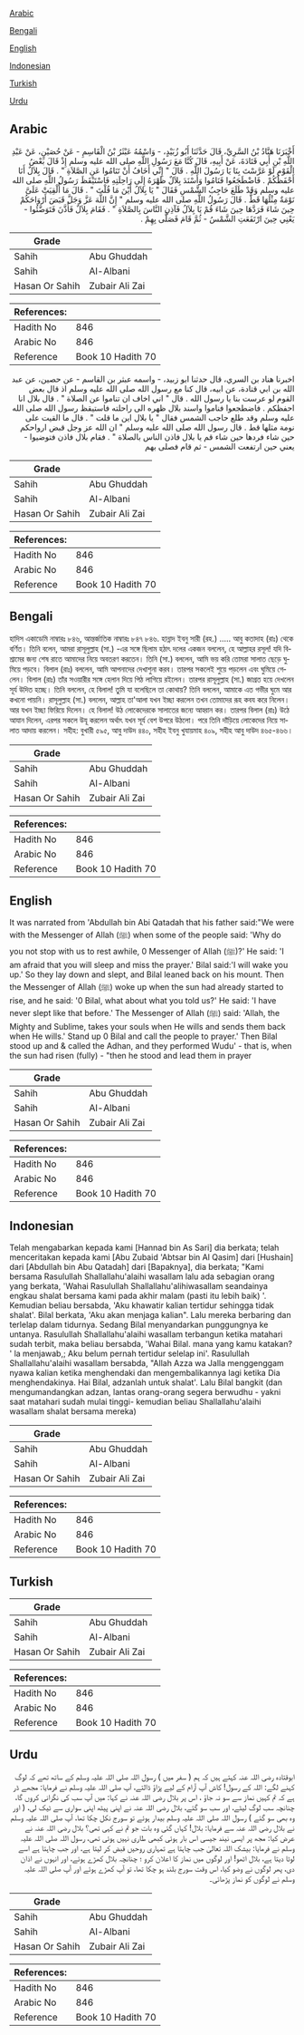 [Arabic](#arabic)

[Bengali](#bengali)

[English](#english)

[Indonesian](#indonesian)

[Turkish](#turkish)

[Urdu](#urdu)

## Arabic


<div dir="rtl" lang="ar" style={{fontSize:'larger',backgroundColor:'#f8f9fa',padding:20}}>
أَخْبَرَنَا هَنَّادُ بْنُ السَّرِيِّ، قَالَ حَدَّثَنَا أَبُو زُبَيْدٍ، - وَاسْمُهُ عَبْثَرُ بْنُ الْقَاسِمِ - عَنْ حُصَيْنٍ، عَنْ عَبْدِ اللَّهِ بْنِ أَبِي قَتَادَةَ، عَنْ أَبِيهِ، قَالَ كُنَّا مَعَ رَسُولِ اللَّهِ صلى الله عليه وسلم إِذْ قَالَ بَعْضُ الْقَوْمِ لَوْ عَرَّسْتَ بِنَا يَا رَسُولَ اللَّهِ ‏.‏ قَالَ ‏"‏ إِنِّي أَخَافُ أَنْ تَنَامُوا عَنِ الصَّلاَةِ ‏"‏ ‏.‏ قَالَ بِلاَلٌ أَنَا أَحْفَظُكُمْ ‏.‏ فَاضْطَجَعُوا فَنَامُوا وَأَسْنَدَ بِلاَلٌ ظَهْرَهُ إِلَى رَاحِلَتِهِ فَاسْتَيْقَظَ رَسُولُ اللَّهِ صلى الله عليه وسلم وَقَدْ طَلَعَ حَاجِبُ الشَّمْسِ فَقَالَ ‏"‏ يَا بِلاَلُ أَيْنَ مَا قُلْتَ ‏"‏ ‏.‏ قَالَ مَا أُلْقِيَتْ عَلَىَّ نَوْمَةٌ مِثْلُهَا قَطُّ ‏.‏ قَالَ رَسُولُ اللَّهِ صلى الله عليه وسلم ‏"‏ إِنَّ اللَّهَ عَزَّ وَجَلَّ قَبَضَ أَرْوَاحَكُمْ حِينَ شَاءَ فَرَدَّهَا حِينَ شَاءَ قُمْ يَا بِلاَلُ فَآذِنِ النَّاسَ بِالصَّلاَةِ ‏"‏ ‏.‏ فَقَامَ بِلاَلٌ فَأَذَّنَ فَتَوَضَّئُوا - يَعْنِي حِينَ ارْتَفَعَتِ الشَّمْسُ - ثُمَّ قَامَ فَصَلَّى بِهِمْ ‏.‏
</div>
<div style={{backgroundColor:'#f8f9fa',padding:20, marginBottom: 10}}><table> <thead> <tr> <th>Grade</th> <th></th> </tr> </thead> <tbody> <tr><td>Sahih</td><td>Abu Ghuddah</td></tr><tr><td>Sahih</td><td>Al-Albani</td></tr><tr><td>Hasan Or Sahih</td><td>Zubair Ali Zai</td></tr></tbody></table><table> <thead> <tr> <th>References:</th> <th></th> </tr> </thead> <tbody><tr><td>Hadith No</td><td>846</td></tr><tr><td>Arabic No</td><td>846</td></tr><tr><td>Reference</td><td>Book 10 Hadith 70</td></tr></tbody></table></div>


<div dir="rtl" lang="ar" style={{fontSize:'larger',backgroundColor:'#f8f9fa',padding:20}}>
اخبرنا هناد بن السري، قال حدثنا ابو زبيد، - واسمه عبثر بن القاسم - عن حصين، عن عبد الله بن ابي قتادة، عن ابيه، قال كنا مع رسول الله صلى الله عليه وسلم اذ قال بعض القوم لو عرست بنا يا رسول الله . قال " اني اخاف ان تناموا عن الصلاة " . قال بلال انا احفظكم . فاضطجعوا فناموا واسند بلال ظهره الى راحلته فاستيقظ رسول الله صلى الله عليه وسلم وقد طلع حاجب الشمس فقال " يا بلال اين ما قلت " . قال ما القيت على نومة مثلها قط . قال رسول الله صلى الله عليه وسلم " ان الله عز وجل قبض ارواحكم حين شاء فردها حين شاء قم يا بلال فاذن الناس بالصلاة " . فقام بلال فاذن فتوضيوا - يعني حين ارتفعت الشمس - ثم قام فصلى بهم
</div>
<div style={{backgroundColor:'#f8f9fa',padding:20, marginBottom: 10}}><table> <thead> <tr> <th>Grade</th> <th></th> </tr> </thead> <tbody> <tr><td>Sahih</td><td>Abu Ghuddah</td></tr><tr><td>Sahih</td><td>Al-Albani</td></tr><tr><td>Hasan Or Sahih</td><td>Zubair Ali Zai</td></tr></tbody></table><table> <thead> <tr> <th>References:</th> <th></th> </tr> </thead> <tbody><tr><td>Hadith No</td><td>846</td></tr><tr><td>Arabic No</td><td>846</td></tr><tr><td>Reference</td><td>Book 10 Hadith 70</td></tr></tbody></table></div>

## Bengali


<div dir="ltr" lang="bn" style={{fontSize:'larger',backgroundColor:'#f8f9fa',padding:20}}>
হাদিস একাডেমি নাম্বারঃ ৮৪৬, আন্তর্জাতিক নাম্বারঃ ৮৪৭ ৮৪৬. হান্নাদ ইবনু সারী (রহ.) ..... আবু কতাদাহ (রাঃ) থেকে বর্ণিত। তিনি বলেন, আমরা রাসূলুল্লাহ (সা.) -এর সঙ্গে ছিলাম হঠাৎ দলের একজন বললেন, হে আল্লাহর রসূল! যদি বিশ্রামের জন্য শেষ রাতে আমাদের নিয়ে অবতরণ করতেন। তিনি (সা.) বললেন, আমি ভয় করি তোমরা সালাত ছেড়ে ঘুমিয়ে পড়বে। বিলাল (রাঃ) বললেন, আমি আপনাদের দেখাশুনা করব। তারপর সকলেই শুয়ে পড়লেন এবং ঘুমিয়ে গেলেন। বিলাল (রাঃ) তাঁর সওয়ারীর সঙ্গে হেলান দিয়ে পিঠ লাগিয়ে রইলেন। তারপর রাসূলুল্লাহ (সা.) জাগ্রত হয়ে দেখলেন সূর্য উদিত হচ্ছে। তিনি বললেন, হে বিলাল! তুমি যা বলেছিলে তা কোথায়? তিনি বললেন, আমাকে এত গভীর ঘুমে আর কখনো পায়নি। রাসূলুল্লাহ (সা.) বললেন, আল্লাহ তা'আলা যখন ইচ্ছা করলেন তখন তোমাদের রূহ কবয করে নিলেন। আর যখন ইচ্ছা ফিরিয়ে দিলেন। হে বিলাল! উঠ লোকেদেরকে সালাতের জন্যে আহ্বান কর। তারপর বিলাল (রাঃ) উঠে আযান দিলেন, এরপর সকলে উযূ করলেন অর্থাৎ যখন সূর্য বেশ উপরে উঠলো। পরে তিনি দাঁড়িয়ে লোকেদের নিয়ে সালাত আদায় করলেন। সহীহ: বুখারী ৫৯৫, আবু দাউদ ৪৪০, সহীহ ইবনু খুযায়মাহ ৪০৯, সহীহ আবু দাউদ ৪৬৫-৪৬৬।
</div>
<div style={{backgroundColor:'#f8f9fa',padding:20, marginBottom: 10}}><table> <thead> <tr> <th>Grade</th> <th></th> </tr> </thead> <tbody> <tr><td>Sahih</td><td>Abu Ghuddah</td></tr><tr><td>Sahih</td><td>Al-Albani</td></tr><tr><td>Hasan Or Sahih</td><td>Zubair Ali Zai</td></tr></tbody></table><table> <thead> <tr> <th>References:</th> <th></th> </tr> </thead> <tbody><tr><td>Hadith No</td><td>846</td></tr><tr><td>Arabic No</td><td>846</td></tr><tr><td>Reference</td><td>Book 10 Hadith 70</td></tr></tbody></table></div>

## English


<div dir="ltr" lang="en" style={{fontSize:'larger',backgroundColor:'#f8f9fa',padding:20}}>
It was narrated from 'Abdullah bin Abi Qatadah that his father said:"We were with the Messenger of Allah (ﷺ) when some of the people said: 'Why do you not stop with us to rest awhile, 0 Messenger of Allah (ﷺ)?' He said: 'I am afraid that you will sleep and miss the prayer.' Bilal said:'I will wake you up.' So they lay down and slept, and Bilal leaned back on his mount. Then the Messenger of Allah (ﷺ) woke up when the sun had already started to rise, and he said: '0 Bilal, what about what you told us?' He said: 'I have never slept like that before.' The Messenger of Allah (ﷺ) said: 'Allah, the Mighty and Sublime, takes your souls when He wills and sends them back when He wills.' Stand up 0 Bilal and call the people to prayer.' Then Bilal stood up and & called the Adhan, and they performed Wudu' - that is, when the sun had risen (fully) - "then he stood and lead them in prayer
</div>
<div style={{backgroundColor:'#f8f9fa',padding:20, marginBottom: 10}}><table> <thead> <tr> <th>Grade</th> <th></th> </tr> </thead> <tbody> <tr><td>Sahih</td><td>Abu Ghuddah</td></tr><tr><td>Sahih</td><td>Al-Albani</td></tr><tr><td>Hasan Or Sahih</td><td>Zubair Ali Zai</td></tr></tbody></table><table> <thead> <tr> <th>References:</th> <th></th> </tr> </thead> <tbody><tr><td>Hadith No</td><td>846</td></tr><tr><td>Arabic No</td><td>846</td></tr><tr><td>Reference</td><td>Book 10 Hadith 70</td></tr></tbody></table></div>

## Indonesian


<div dir="ltr" lang="id" style={{fontSize:'larger',backgroundColor:'#f8f9fa',padding:20}}>
Telah mengabarkan kepada kami [Hannad bin As Sari] dia berkata; telah menceritakan kepada kami [Abu Zubaid 'Abtsar bin Al Qasim] dari [Hushain] dari [Abdullah bin Abu Qatadah] dari [Bapaknya], dia berkata; "Kami bersama Rasulullah Shallallahu'alaihi wasallam lalu ada sebagian orang yang berkata, 'Wahai Rasulullah Shallallahu'alihiwasallam seandainya engkau shalat bersama kami pada akhir malam (pasti itu lebih baik) '. Kemudian beliau bersabda, 'Aku khawatir kalian tertidur sehingga tidak shalat'. Bilal berkata, 'Aku akan menjaga kalian". Lalu mereka berbaring dan terlelap dalam tidurnya. Sedang Bilal menyandarkan punggungnya ke untanya. Rasulullah Shallallahu'alaihi wasallam terbangun ketika matahari sudah terbit, maka beliau bersabda, 'Wahai Bilal. mana yang kamu katakan? ' la menjawab,; Aku belum pernah tertidur selelap ini'. Rasulullah Shallallahu'alaihi wasallam bersabda, "Allah Azza wa Jalla menggenggam nyawa kalian ketika menghendaki dan mengembalikannya lagi ketika Dia menghendakinya. Hai Bilal, adzanlah untuk shalat'. Lalu Bilal bangkit (dan mengumandangkan adzan, lantas orang-orang segera berwudhu - yakni saat matahari sudah mulai tinggi- kemudian beliau Shallallahu'alaihi wasallam shalat bersama mereka)
</div>
<div style={{backgroundColor:'#f8f9fa',padding:20, marginBottom: 10}}><table> <thead> <tr> <th>Grade</th> <th></th> </tr> </thead> <tbody> <tr><td>Sahih</td><td>Abu Ghuddah</td></tr><tr><td>Sahih</td><td>Al-Albani</td></tr><tr><td>Hasan Or Sahih</td><td>Zubair Ali Zai</td></tr></tbody></table><table> <thead> <tr> <th>References:</th> <th></th> </tr> </thead> <tbody><tr><td>Hadith No</td><td>846</td></tr><tr><td>Arabic No</td><td>846</td></tr><tr><td>Reference</td><td>Book 10 Hadith 70</td></tr></tbody></table></div>

## Turkish


<div dir="ltr" lang="tr" style={{fontSize:'larger',backgroundColor:'#f8f9fa',padding:20}}>

</div>
<div style={{backgroundColor:'#f8f9fa',padding:20, marginBottom: 10}}><table> <thead> <tr> <th>Grade</th> <th></th> </tr> </thead> <tbody> <tr><td>Sahih</td><td>Abu Ghuddah</td></tr><tr><td>Sahih</td><td>Al-Albani</td></tr><tr><td>Hasan Or Sahih</td><td>Zubair Ali Zai</td></tr></tbody></table><table> <thead> <tr> <th>References:</th> <th></th> </tr> </thead> <tbody><tr><td>Hadith No</td><td>846</td></tr><tr><td>Arabic No</td><td>846</td></tr><tr><td>Reference</td><td>Book 10 Hadith 70</td></tr></tbody></table></div>

## Urdu


<div dir="rtl" lang="ur" style={{fontSize:'larger',backgroundColor:'#f8f9fa',padding:20}}>
ابوقتادہ رضی اللہ عنہ کہتے ہیں کہ ہم ( سفر میں ) رسول اللہ صلی اللہ علیہ وسلم کے ساتھ تھے کہ لوگ کہنے لگے: اللہ کے رسول! کاش آپ آرام کے لیے پڑاؤ ڈالتے، آپ صلی اللہ علیہ وسلم نے فرمایا: مجھے ڈر ہے کہ تم کہیں نماز سے سو نہ جاؤ ، اس پر بلال رضی اللہ عنہ نے کہا: میں آپ سب کی نگرانی کروں گا، چنانچہ سب لوگ لیٹے، اور سب سو گئے، بلال رضی اللہ عنہ نے اپنی پیٹھ اپنی سواری سے ٹیک لی، ( اور وہ بھی سو گئے ) رسول اللہ صلی اللہ علیہ وسلم بیدار ہوئے تو سورج نکل چکا تھا، آپ صلی اللہ علیہ وسلم نے بلال رضی اللہ عنہ سے فرمایا: بلال! کہاں گئی وہ بات جو تم نے کہی تھی؟ بلال رضی اللہ عنہ نے عرض کیا: مجھ پر ایسی نیند جیسی اس بار ہوئی کبھی طاری نہیں ہوئی تھی، رسول اللہ صلی اللہ علیہ وسلم نے فرمایا: بیشک اللہ تعالیٰ جب چاہتا ہے تمہاری روحیں قبض کر لیتا ہے، اور جب چاہتا ہے اسے لوٹا دیتا ہے، بلال اٹھو! اور لوگوں میں نماز کا اعلان کرو ؛ چنانچہ بلال کھڑے ہوئے، اور انہوں نے اذان دی، پھر لوگوں نے وضو کیا، اس وقت سورج بلند ہو چکا تھا، تو آپ کھڑے ہوئے اور آپ صلی اللہ علیہ وسلم نے لوگوں کو نماز پڑھائی۔
</div>
<div style={{backgroundColor:'#f8f9fa',padding:20, marginBottom: 10}}><table> <thead> <tr> <th>Grade</th> <th></th> </tr> </thead> <tbody> <tr><td>Sahih</td><td>Abu Ghuddah</td></tr><tr><td>Sahih</td><td>Al-Albani</td></tr><tr><td>Hasan Or Sahih</td><td>Zubair Ali Zai</td></tr></tbody></table><table> <thead> <tr> <th>References:</th> <th></th> </tr> </thead> <tbody><tr><td>Hadith No</td><td>846</td></tr><tr><td>Arabic No</td><td>846</td></tr><tr><td>Reference</td><td>Book 10 Hadith 70</td></tr></tbody></table></div>